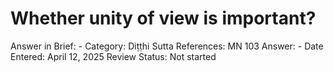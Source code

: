 # Whether unity of view is important?

Answer in Brief: -
 Category: Diṭṭhi
Sutta References: MN 103
Answer: -
Date Entered: April 12, 2025
Review Status: Not started